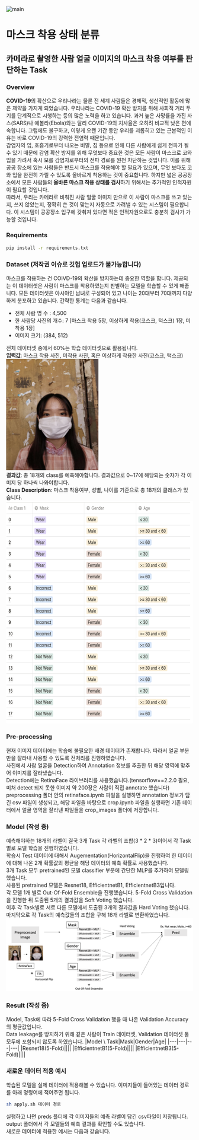 ![main](https://user-images.githubusercontent.com/50396533/147069300-5038c779-faa4-404b-b1fd-e9e3896f06b4.png)
# 마스크 착용 상태 분류
## 카메라로 촬영한 사람 얼굴 이미지의 마스크 착용 여부를 판단하는 Task
### Overview
**COVID-19**의 확산으로 우리나라는 물론 전 세계 사람들은 경제적, 생산적인 활동에 많은 제약을 가지게 되었습니다. 우리나라는 COVID-19 확산 방지를 위해 사회적 거리 두기를 단계적으로 시행하는 등의 많은 노력을 하고 있습니다. 과거 높은 사망률을 가진 사스(SARS)나 에볼라(Ebola)와는 달리 COVID-19의 치사율은 오히려 비교적 낮은 편에 속합니다. 그럼에도 불구하고, 이렇게 오랜 기간 동안 우리를 괴롭히고 있는 근본적인 이유는 바로 COVID-19의 강력한 전염력 때문입니다.  
감염자의 입, 호흡기로부터 나오는 비말, 침 등으로 인해 다른 사람에게 쉽게 전파가 될 수 있기 때문에 감염 확산 방지를 위해 무엇보다 중요한 것은 모든 사람이 마스크로 코와 입을 가려서 혹시 모를 감염자로부터의 전파 경로를 원천 차단하는 것입니다. 이를 위해 공공 장소에 있는 사람들은 반드시 마스크를 착용해야 할 필요가 있으며, 무엇 보다도 코와 입을 완전히 가릴 수 있도록 올바르게 착용하는 것이 중요합니다. 하지만 넓은 공공장소에서 모든 사람들의 **올바른 마스크 착용 상태를 검사**하기 위해서는 추가적인 인적자원이 필요할 것입니다.  
따라서, 우리는 카메라로 비춰진 사람 얼굴 이미지 만으로 이 사람이 마스크를 쓰고 있는지, 쓰지 않았는지, 정확히 쓴 것이 맞는지 자동으로 가려낼 수 있는 시스템이 필요합니다. 이 시스템이 공공장소 입구에 갖춰져 있다면 적은 인적자원으로도 충분히 검사가 가능할 것입니다.  
### Requirements
```bash
pip install -r requirements.txt
```
### Dataset (저작권 이슈로 깃헙 업로드가 불가능합니다)
마스크를 착용하는 건 COIVD-19의 확산을 방지하는데 중요한 역할을 합니다. 제공되는 이 데이터셋은 사람이 마스크를 착용하였는지 판별하는 모델을 학습할 수 있게 해줍니다. 모든 데이터셋은 아시아인 남녀로 구성되어 있고 나이는 20대부터 70대까지 다양하게 분포하고 있습니다. 간략한 통계는 다음과 같습니다.  
- 전체 사람 명 수 : 4,500  
- 한 사람당 사진의 개수: 7 [마스크 착용 5장, 이상하게 착용(코스크, 턱스크) 1장, 미착용 1장]  
- 이미지 크기: (384, 512)
 
전체 데이터셋 중에서 60%는 학습 데이터셋으로 활용됩니다.  
**입력값**: 마스크 착용 사진, 미착용 사진, 혹은 이상하게 착용한 사진(코스크, 턱스크)  
<img src="https://github.com/pilkyuchoi/images/blob/main/mask_classification/mask_example.png" width="250" height="300">  
**결과값**: 총 18개의 class를 예측해야합니다. 결과값으로 0~17에 해당되는 숫자가 각 이미지 당 하나씩 나와야합니다.  
**Class Description**: 마스크 착용여부, 성별, 나이를 기준으로 총 18개의 클래스가 있습니다.  
<img src="https://github.com/pilkyuchoi/images/blob/ee0bf9cda119c56b2340a5f04a875313cc9b2a33/mask_classification/class_description.png" width="700" height="600">   
### Pre-processing  
현재 이미지 데이터에는 학습에 불필요한 배경 데이터가 존재합니다. 따라서 얼굴 부분만을 잘라내 사용할 수 있도록 전처리를 진행하였습니다.  
사진에서 사람 얼굴을 Detection하여 Annotation 정보를 추출한 뒤 해당 영역에 맞추어 이미지를 잘라냈습니다.  
Detection에는 RetinaFace 라이브러리를 사용했습니다.(tensorflow==2.2.0 필요, 미처 detect 되지 못한 이미지 약 200장은 사람이 직접 annotate 했습니다)  
preprocessing 폴더 안의 retinaface.ipynb 파일을 실행하면 annotation 정보가 담긴 csv 파일이 생성되고,
해당 파일을 바탕으로 crop.ipynb 파일을 실행하면 기존 데이터에서 얼굴 영역을 잘라낸 파일들을 crop_images 폴더에 저장합니다.
### Model (작성 중)
예측해야하는 18개의 라벨이 결국 3개 Task 각 라벨의 조합(3 * 2 * 3)이어서 각 Task별로 모델 학습을 진행하였습니다.  
학습시 Test 데이터에 대해서 Augementation(HorizontalFlip)을 진행하여 한 데이터에 대해 나온 2개 확률값의 평균을 해당 데이터의 예측 확률로 사용했습니다.  
3개 Task 모두 pretrained된 모델 classifier 부분에 간단한 MLP를 추가하여 모델링했습니다.  
사용된 pretrained 모델은 Resnet18, EfficientnetB1, EfficientnetB3입니다.  
각 모델 1개 별로 Out-Of-Fold Ensemble을 진행했습니다. 5-Fold Cross Validation을 진행한 뒤 도출된 5개의 결과값을 Soft Voting 했습니다.  
이후 각 Task별로 서로 다른 모델에서 도출된 3개의 결과값을 Hard Voting 했습니다.  
마지막으로 각 Task의 예측값들의 조합을 구해 18개 라벨로 변환하였습니다.  
<img src="https://github.com/pilkyuchoi/images/blob/main/mask_classification/mask_classification_model.png">

### Result (작성 중)
Model, Task에 따라 5-Fold Cross Validation 했을 때 나온 Validation Accuracy의 평균값입니다.  
Data leakage를 방지하기 위해 같은 사람이 Train 데이터셋, Validation 데이터셋 둘 모두에 포함되지 않도록 하였습니다.
|Model \ Task|Mask|Gender|Age|
|---|---|---|---|
|Resnet18(5-Fold)||||
|EfficientnetB1(5-Fold)||||
|EfficientnetB3(5-Fold)||||

### 새로운 데이터 적용 예시
학습된 모델을 실제 데이터에 적용해볼 수 있습니다. 이미지들이 들어있는 데이터 경로를 아래 명령어에 적어주면 됩니다.
```bash
sh apply.sh 데이터 경로
```
실행하고 나면 preds 폴더에 각 이미지들의 예측 라벨이 담긴 csv파일이 저장됩니다.  
output 폴더에서 각 모델들의 예측 결과를 확인할 수도 있습니다.  
새로운 데이터에 적용한 예시는 다음과 같습니다.
